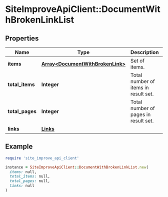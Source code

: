 # SiteImproveApiClient::DocumentWithBrokenLinkList

## Properties

| Name | Type | Description | Notes |
| ---- | ---- | ----------- | ----- |
| **items** | [**Array&lt;DocumentWithBrokenLink&gt;**](DocumentWithBrokenLink.md) | Set of items. |  |
| **total_items** | **Integer** | Total number of items in result set. |  |
| **total_pages** | **Integer** | Total number of pages in result set. |  |
| **links** | [**Links**](Links.md) |  | [optional] |

## Example

```ruby
require 'site_improve_api_client'

instance = SiteImproveApiClient::DocumentWithBrokenLinkList.new(
  items: null,
  total_items: null,
  total_pages: null,
  links: null
)
```

